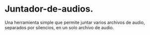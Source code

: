 # Juntador-de-audios.
Una herramienta simple que permite juntar varios archivos de audio, separados por silencios, en un solo archivo de audio.
